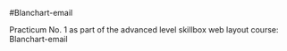 #Blanchart-email

Practicum No. 1 as part of the advanced level skillbox web layout course: Blanchart-email

